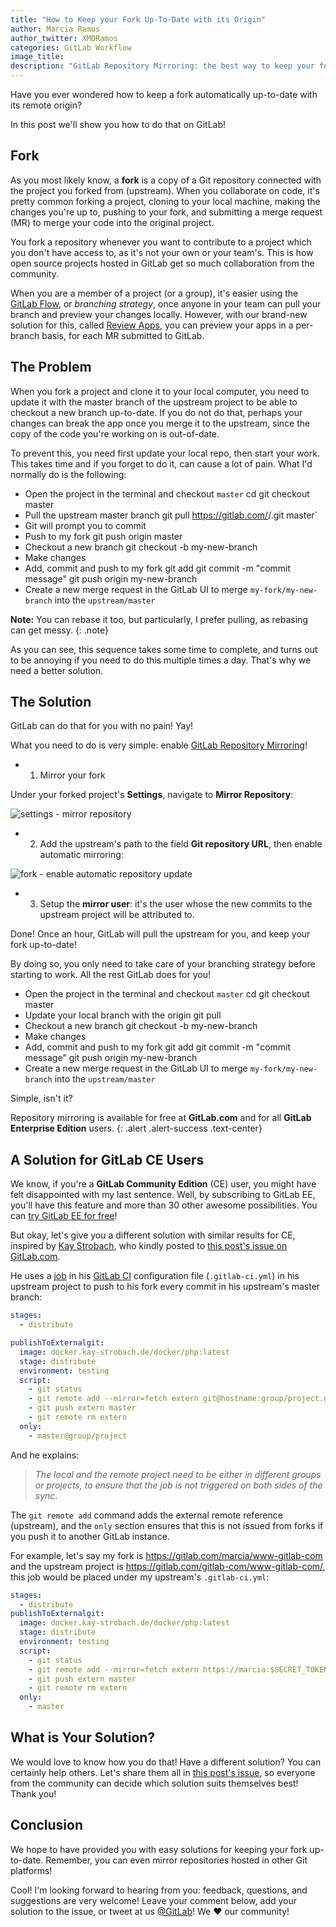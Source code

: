 ```yaml
---
title: "How to Keep your Fork Up-To-Date with its Origin"
author: Marcia Ramos
author_twitter: XMDRamos
categories: GitLab Workflow
image_title: 
description: "GitLab Repository Mirroring: the best way to keep your fork up-to-date!"
---
```


Have you ever wondered how to keep a fork automatically up-to-date with its remote origin?

In this post we'll show you how to do that on GitLab!

<!-- more -->

## Fork

As you most likely know, a **fork** is a copy of a Git repository connected with the project you forked from (upstream). When you collaborate on code, it's pretty common forking a project, cloning to your local machine, making the changes you're up to, pushing to your fork, and submitting a merge request (MR) to merge your code into the original project.

You fork a repository whenever you want to contribute to a project which you don't have access to, as it's not your own or your team's. This is how open source projects hosted in GitLab get so much collaboration from the community.

When you are a member of a project (or a group), it's easier using the [GitLab Flow](/2014/09/29/gitlab-flow/), or _branching strategy_, once anyone in your team can pull your branch and preview your changes locally. However, with our brand-new solution for this, called [Review Apps](/features/review-apps), you can preview your apps in a per-branch basis, for each MR submitted to GitLab.

## The Problem

When you fork a project and clone it to your local computer, you need to update it with the master branch of the upstream project to be able to checkout a new branch up-to-date. If you do not do that, perhaps your changes can break the app once you merge it to the upstream, since the copy of the code you're working on is out-of-date.

To prevent this, you need first update your local repo, then start your work. This takes time and if you forget to do it, can cause a lot of pain. What I'd normally do is the following:

- Open the project in the terminal and checkout `master`
    cd <directory>
    git checkout master
- Pull the upstream master branch
    git pull https://gitlab.com/<namespace>/<project>.git master`
- Git will prompt you to commit
- Push to my fork
    git push origin master
- Checkout a new branch
    git checkout -b my-new-branch
- Make changes
- Add, commit and push to my fork
    git add
    git commit -m "commit message"
    git push origin my-new-branch
- Create a new merge request in the GitLab UI to merge `my-fork/my-new-branch` into the `upstream/master`

**Note:** You can rebase it too, but particularly, I prefer pulling, as rebasing can get messy.
{: .note}

As you can see, this sequence takes some time to complete, and turns out to be annoying if you need to do this multiple times a day. That's why we need a better solution.

## The Solution

GitLab can do that for you with no pain! Yay!

What you need to do is very simple: enable [GitLab Repository Mirroring](https://docs.gitlab.com/ee/workflow/repository_mirroring.html)!

- 1. Mirror your fork

Under your forked project's **Settings**, navigate to **Mirror Repository**:

![settings - mirror repository](/images/blogimages/how-to-keep-your-fork-up-to-date-with-its-origin/mirror-repository-settings.png)

- 2. Add the upstream's path to the field **Git repository URL**, then enable automatic mirroring:

![fork - enable automatic repository update](/images/blogimages/how-to-keep-your-fork-up-to-date-with-its-origin/setup-automatic-mirror.png)

- 3. Setup the **mirror user**: it's the user whose the new commits to the upstream project will be attributed to.

Done! Once an hour, GitLab will pull the upstream for you, and keep your fork up-to-date!

By doing so, you only need to take care of your branching strategy before starting to work. All the rest GitLab does for you!

- Open the project in the terminal and checkout `master`
    cd <directory>
    git checkout master
- Update your local branch with the origin
    git pull
- Checkout a new branch
    git checkout -b my-new-branch
- Make changes
- Add, commit and push to my fork
    git add
    git commit -m "commit message"
    git push origin my-new-branch
- Create a new merge request in the GitLab UI to merge `my-fork/my-new-branch` into the `upstream/master`

Simple, isn't it? 

Repository mirroring is available for free at **GitLab.com** and for all **GitLab Enterprise Edition** users.
{: .alert .alert-success .text-center}

## A Solution for GitLab CE Users

We know, if you're a **GitLab Community Edition** (CE) user, you might have felt disappointed with my last sentence. Well, by subscribing to GitLab EE, you'll have this feature and more than 30 other awesome possibilities. You can [try GitLab EE for free](/free-trial/)!

But okay, let's give you a different solution with similar results for CE, inspired by [Kay Strobach](https://twitter.com/kaystrobach), who kindly posted to [this post's issue on GitLab.com](https://gitlab.com/gitlab-com/blog-posts/issues/299#note_18912122).

He uses a [job](https://docs.gitlab.com/ce/ci/yaml/README.html#jobs) in his [GitLab CI](/gitlab-ci/) configuration file (`.gitlab-ci.yml`) in his upstream project to push to his fork every commit in his upstream's master branch:

```yaml
stages:
  - distribute

publishToExternalgit:
  image: docker.kay-strobach.de/docker/php:latest
  stage: distribute
  environment: testing
  script:
    - git status
    - git remote add --mirror=fetch extern git@hostname:group/project.git || true
    - git push extern master
    - git remote rm extern
  only:
    - master@group/project
```


And he explains:

> _The local and the remote project need to be either in different groups or projects, to ensure that the job is not triggered on both sides of the sync_.

The `git remote add` command adds the external remote reference (upstream), and the `only` section ensures that this is not issued from forks if you push it to another GitLab instance.

For example, let's say my fork is <https://gitlab.com/marcia/www-gitlab-com> and the upstream project is <https://gitlab.com/gitlab-com/www-gitlab-com/>, this job would be placed under my upstream's `.gitlab-ci.yml`:

```yaml
stages:
  - distribute
publishToExternalgit:
  image: docker.kay-strobach.de/docker/php:latest
  stage: distribute
  environment: testing
  script:
    - git status
    - git remote add --mirror=fetch extern https://marcia:$SECRET_TOKEN@gitlab.com/marcia/upstream.git
    - git push extern master
    - git remote rm extern
  only:
    - master
```

## What is Your Solution?

We would love to know how you do that! Have a different solution? You can certainly help others. Let's share them all in [this post's issue](https://gitlab.com/gitlab-com/blog-posts/issues/299), so everyone from the community can decide which solution suits themselves best! Thank you!

## Conclusion

We hope to have provided you with easy solutions for keeping your fork up-to-date. Remember, you can even mirror repositories hosted in other Git platforms!

Cool! I'm looking forward to hearing from you: feedback, questions, and suggestions are very welcome! Leave your comment below, add your solution to the issue, or tweet at us [@GitLab](https://twitter.com/gitlab)! We ❤️ our community!
